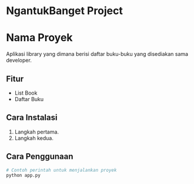 # NgantukBanget Project 
# Nama Proyek
Aplikasi library yang dimana berisi daftar buku-buku yang disediakan sama developer.

## Fitur
- List Book
- Daftar Buku

## Cara Instalasi
1. Langkah pertama.
2. Langkah kedua.

## Cara Penggunaan
```bash
# Contoh perintah untuk menjalankan proyek
python app.py
